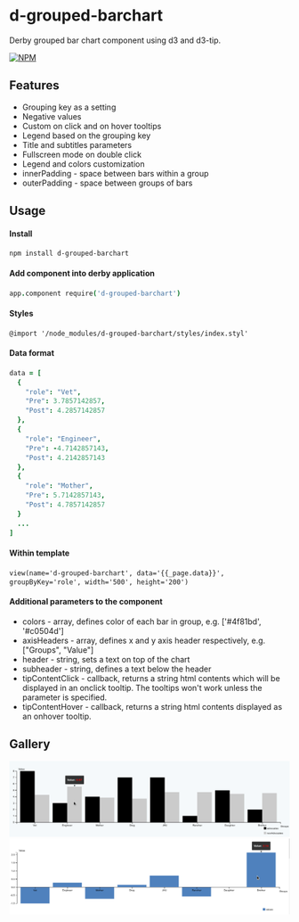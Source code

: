 d-grouped-barchart
==================
Derby grouped bar chart component using d3 and d3-tip.

[![NPM](https://nodei.co/npm/d-grouped-barchart.png?downloads=true&downloadRank=true&stars=true)](https://nodei.co/npm/d-grouped-barchart/)

## Features
* Grouping key as a setting
* Negative values
* Custom on click and on hover tooltips 
* Legend based on the grouping key 
* Title and subtitles parameters
* Fullscreen mode on double click
* Legend and colors customization
* innerPadding - space between bars within a group
* outerPadding - space between groups of bars

## Usage

#### Install

```
npm install d-grouped-barchart
```

#### Add component into derby application
```coffee
app.component require('d-grouped-barchart')
```
#### Styles
```
@import '/node_modules/d-grouped-barchart/styles/index.styl'
```
#### Data format
```coffee
data = [
  {
    "role": "Vet",
    "Pre": 3.7857142857,
    "Post": 4.2857142857
  },
  {
    "role": "Engineer",
    "Pre": -4.7142857143,
    "Post": 4.2142857143
  },
  {
    "role": "Mother",
    "Pre": 5.7142857143,
    "Post": 4.7857142857
  }
  ...
]
```
#### Within template
```jade
view(name='d-grouped-barchart', data='{{_page.data}}', groupByKey='role', width='500', height='200')
```
#### Additional parameters to the component
* colors - array, defines color of each bar in group, e.g. ['#4f81bd', '#c0504d']
* axisHeaders - array, defines x and y axis header respectively, e.g. ["Groups", "Value"]
* header - string, sets a text on top of the chart 
* subheader - string, defines a text below the header 
* tipContentClick - callback, returns a string html contents which will be displayed in an onclick tooltip. The tooltips won't work unless the parameter is specified.
* tipContentHover - callback, returns a string html contents displayed as an onhover tooltip.

## Gallery
![Alt text](/screenshots/with-tooltip.png?raw=true "Grouped bar chart with tooltip")
![Alt text](/screenshots/with-tooltip-single.png?raw=true "Grouped by single value")
